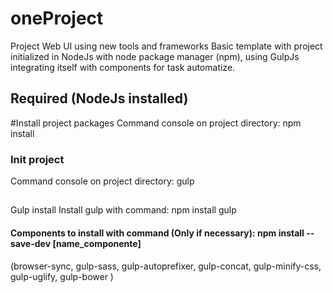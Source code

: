 # oneProject
Project Web UI using new tools and frameworks
Basic template with project initialized in NodeJs with node package manager (npm), using GulpJs integrating itself with components for task automatize.


## Required (NodeJs installed)

#Install project packages
Command console on project directory:
npm install

### Init project 
Command console on project directory:
gulp


##
 Gulp install
Install gulp with command: npm install gulp

#### Components to install with command (Only if necessary): npm install --save-dev [name_componente]
 (browser-sync, gulp-sass, gulp-autoprefixer, gulp-concat, gulp-minify-css, gulp-uglify, gulp-bower )